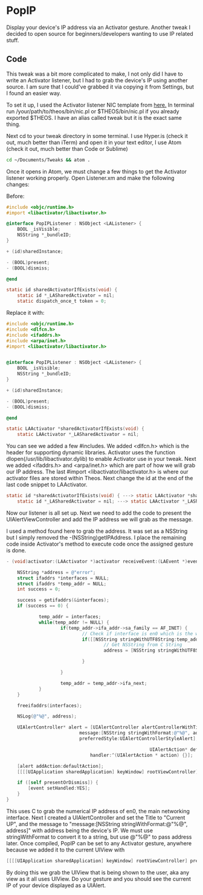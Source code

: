 # PopIP
Display your device's IP address via an Activator gesture. Another tweak I decided to open source for beginners/developers wanting to use IP related stuff.

## Code

This tweak was a bit more complicated to make, I not only did I have to write an Activator listener, but I had to grab the device's IP using another source. I am sure that I could've grabbed it via copying it from Settings, but I found an easier way.

To set it up, I used the Activator listener NIC template from [here.](https://github.com/theos/templates "Official Theos templates") In terminal run /your/path/to/theos/bin/nic.pl or $THEOS/bin/nic.pl if you already exported $THEOS. I have an alias called tweak but it is the exact same thing. 

Next cd to your tweak directory in some terminal. I use Hyper.is (check it out, much better than iTerm) and open it in your text editor, I use Atom (check it out, much better than Code or Sublime)

```bash
cd ~/Documents/Tweaks && atom .
```

Once it opens in Atom, we must change a few things to get the Activator listener working properly. Open Listener.xm and make the following changes: 

Before:

```objective-c
#include <objc/runtime.h>
#import <libactivator/libactivator.h>

@interface PopIPListener : NSObject <LAListener> {
	BOOL _isVisible;
	NSString *_bundleID;
}

+ (id)sharedInstance;

- (BOOL)present;
- (BOOL)dismiss;

@end

static id sharedActivatorIfExists(void) {
	static id *_LASharedActivator = nil;
	static dispatch_once_t token = 0;
```

Replace it with:

```objective-c
#include <objc/runtime.h>
#include <dlfcn.h>
#include <ifaddrs.h>
#include <arpa/inet.h>
#import <libactivator/libactivator.h>


@interface PopIPListener : NSObject <LAListener> {
	BOOL _isVisible;
	NSString *_bundleID;
}

+ (id)sharedInstance;

- (BOOL)present;
- (BOOL)dismiss;

@end

static LAActivator *sharedActivatorIfExists(void) {
	static LAActivator *_LASharedActivator = nil;
```

You can see we added a few #includes. We added <dlfcn.h> which is the header for supporting dynamic libraries. Activator uses the function dlopen(/usr/lib/libactivator.dylib) to enable Activator use in your tweak. Next we added <ifaddrs.h> and <arpa/inet.h> which are part of how we will grab our IP address. The last #import <libactivator/libactivator.h> is where our activator files are stored within Theos. Next change the id at the end of the last code snippet to LAActivator.

```objective-c
static id *sharedActivatorIfExists(void) { ---> static LAActivator *sharedActivatorIfExists(void) {
	static id *_LASharedActivator = nil; ---> static LAActivator *_LASharedActivator = nil;
```

Now our listener is all set up. Next we need to add the code to present the UIAlertViewController and add the IP address we will grab as the message.

I used a method found here to grab the address. It was set as a NSString but I simply removed the -(NSString)getIPAddress. I place the remaining code inside Activator's method to execute code once the assigned gesture is done. 

```objective-c
- (void)activator:(LAActivator *)activator receiveEvent:(LAEvent *)event forListenerName:(NSString *)listenerName {

	NSString *address = @"error";
	struct ifaddrs *interfaces = NULL;
	struct ifaddrs *temp_addr = NULL;
	int success = 0;

	success = getifaddrs(&interfaces);
	if (success == 0) {

			temp_addr = interfaces;
			while(temp_addr != NULL) {
					if(temp_addr->ifa_addr->sa_family == AF_INET) {
							// Check if interface is en0 which is the wifi connection on the iPhone
							if([[NSString stringWithUTF8String:temp_addr->ifa_name] isEqualToString:@"en0"]) {
									// Get NSString from C String
									address = [NSString stringWithUTF8String:inet_ntoa(((struct sockaddr_in *)temp_addr->ifa_addr)->sin_addr)];

							}

					}

					temp_addr = temp_addr->ifa_next;
			}
	}

	freeifaddrs(interfaces);

	NSLog(@"%@", address);

	UIAlertController* alert = [UIAlertController alertControllerWithTitle:@"Current IP"
                           message:[NSString stringWithFormat:@"%@", address]
                           preferredStyle:UIAlertControllerStyleAlert];

													 UIAlertAction* defaultAction = [UIAlertAction actionWithTitle:@"Dismiss" style:UIAlertActionStyleDefault
                               handler:^(UIAlertAction * action) {}];

	[alert addAction:defaultAction];
	[[[[UIApplication sharedApplication] keyWindow] rootViewController] presentViewController:alert animated:YES completion:nil];

	if ([self presentOrDismiss]) {
		[event setHandled:YES];
	}
}
```

This uses C to grab the numerical IP address of en0, the main networking interface. Next I created a UIAlertController and set the Title to "Current UP", and the message to "message:[NSString stringWithFormat:@"%@", address]" with address being the device's IP. We must use stringWithFormat to convert it to a string, but use @"%@" to pass address later. Once compiled, PopIP can be set to any Activator gesture, anywhere because we added it to the current UIView with 

```objective-c
[[[[UIApplication sharedApplication] keyWindow] rootViewController] presentViewController:alert animated:YES completion:nil];
```

By doing this we grab the UIView that is being shown to the user, aka any view as it all uses UIView. Do your gesture and you should see the current IP of your device displayed as a UIAlert.
